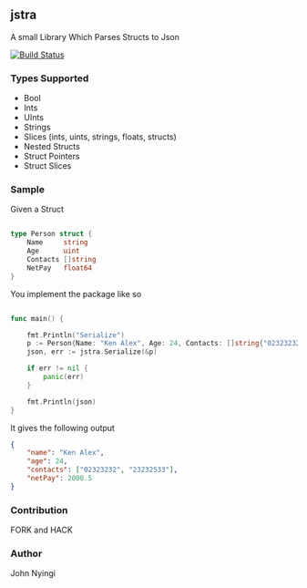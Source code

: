 ## jstra
A small Library Which Parses Structs to Json

[![Build Status](https://travis-ci.com/j0nimost/jstra.svg?token=zBU3HpXnQ9WSEWzAzXky&branch=main)](https://travis-ci.com/j0nimost/jstra)

### Types Supported
- Bool
- Ints
- UInts
- Strings
- Slices (ints, uints, strings, floats, structs)
- Nested Structs
- Struct Pointers
- Struct Slices

### Sample
Given a Struct

```go

type Person struct {
	Name     string
	Age      uint
	Contacts []string
	NetPay   float64
}
```

You implement the package like so

```go

func main() {

	fmt.Println("Serialize")
	p := Person{Name: "Ken Alex", Age: 24, Contacts: []string{"02323232", "23232533"}, NetPay: 2000.50}
	json, err := jstra.Serialize(&p)

	if err != nil {
		panic(err)
	}

	fmt.Println(json)
}
```


It gives the following output

```json
{
	"name": "Ken Alex",
	"age": 24,
	"contacts": ["02323232", "23232533"],
	"netPay": 2000.5
}
```

### Contribution
FORK and HACK 

### Author
John Nyingi
